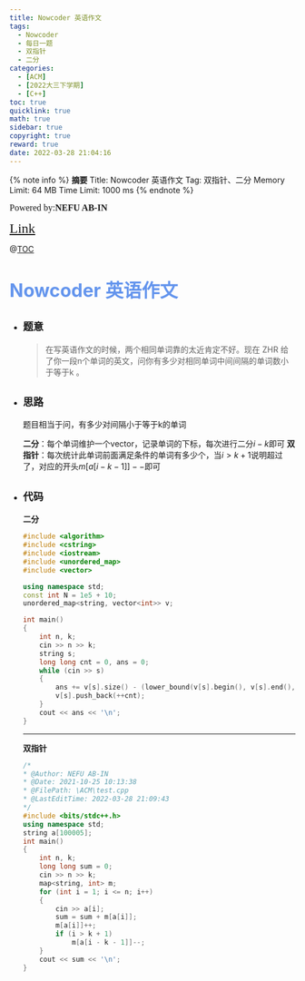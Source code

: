 ```yaml
---
title: Nowcoder 英语作文
tags:
  - Nowcoder
  - 每日一题
  - 双指针
  - 二分
categories:
  - [ACM]
  - [2022大三下学期]
  - [C++]
toc: true
quicklink: true
math: true
sidebar: true
copyright: true
reward: true
date: 2022-03-28 21:04:16
---
```



{% note info %}
**摘要**
Title: Nowcoder 英语作文
Tag: 双指针、二分
Memory Limit: 64 MB
Time Limit: 1000 ms
{% endnote %}
<!-- more -->

<font size=3 face=楷体>Powered by:**NEFU AB-IN**</font>

<font color=#FFA500 size=5 face=楷体>[Link](https://ac.nowcoder.com/acm/contest/11223/C)</font>

@[TOC](文章目录)

# <font color=#6495ED size=6>Nowcoder 英语作文</font>

* ## <font size=4 face=粗体>题意</font>

  >在写英语作文的时候，两个相同单词靠的太近肯定不好。现在 ZHR 给了你一段n个单词的英文，问你有多少对相同单词中间间隔的单词数小于等于k 。

* ## <font size=4 face=粗体>思路</font>

  题目相当于问，有多少对间隔小于等于k的单词

  **二分**：每个单词维护一个vector，记录单词的下标，每次进行二分$i - k$即可
  **双指针**：每次统计此单词前面满足条件的单词有多少个，当$i > k + 1$说明超过了，对应的开头$m[a[i-k-1]]--$即可

* ## <font size=4 face=粗体>代码</font>

  **二分**
  ```cpp
  #include <algorithm>
  #include <cstring>
  #include <iostream>
  #include <unordered_map>
  #include <vector>

  using namespace std;
  const int N = 1e5 + 10;
  unordered_map<string, vector<int>> v;

  int main()
  {
      int n, k;
      cin >> n >> k;
      string s;
      long long cnt = 0, ans = 0;
      while (cin >> s)
      {
          ans += v[s].size() - (lower_bound(v[s].begin(), v[s].end(), cnt - k) - v[s].begin());
          v[s].push_back(++cnt);
      }
      cout << ans << '\n';
  }
  ```
  ****

  **双指针**
  ```cpp
  /*
  * @Author: NEFU AB-IN
  * @Date: 2021-10-25 10:13:38
  * @FilePath: \ACM\test.cpp
  * @LastEditTime: 2022-03-28 21:09:43
  */
  #include <bits/stdc++.h>
  using namespace std;
  string a[100005];
  int main()
  {
      int n, k;
      long long sum = 0;
      cin >> n >> k;
      map<string, int> m;
      for (int i = 1; i <= n; i++)
      {
          cin >> a[i];
          sum = sum + m[a[i]];
          m[a[i]]++;
          if (i > k + 1)
              m[a[i - k - 1]]--;
      }
      cout << sum << '\n';
  }
  ```